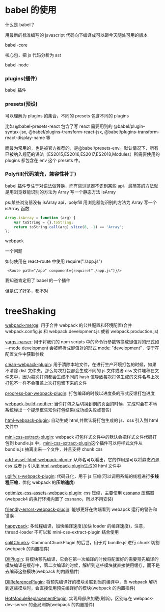 # babel 的使用

什么是 babel？

用最新的标准编写的 javascript 代码向下编译成可以砸今天随处可用的版本

babel-core

核心包，把 js 代码分析为 ast

babel-node

### plugins(插件)

babel 插件

### presets(预设)

可以理解为 plugins 的集合，不同的 presets 包含不同的 plugins

比如 @babel-presets-react 包含了写 react 需要用到的 @babel/plugin-syntax-jsx, @babel/plugins-transform-react-jsx, @babel/plugins-transform-react-display-name 等

而最为常用的，也是被官方推荐的，是@babel/presets-env。默认情况下，所有已被纳入规范的语法（ES2015,ES2016,ES2017,ES2018,Modules）所需要使用的 plugins 都包含在 env 这个 presets 中。

### Polyfill(代码填充，兼容性补丁)

babel 插件专注于对语法做转换，而有些浏览器不识别某些 api，最简答的方法就是用浏览器能识别的方法为 Array 写一个静态方法 isArray

ps:某些浏览器没有 isArray api，polyfill 用浏览器能识别的方法为 Array 写一个 isArray 函数

```javascript
Array.isArray = function (arg) {
    var toString = {}.toString;
    return toString.call(arg).slice(8, -1) == 'Array';
};
```

webpack

一个问题

如何使用在 react-route 中使用 require("./app.js")

```
 <Route path="/app" component={require("./app.js")}/>
```

我知道肯定用了 babel 的一个插件

但是试了好多，都不对

# treeShaking

[webpack-merge](https://link.juejin.im?target=https%3A%2F%2Fwww.npmjs.com%2Fpackage%2Fwebpack-merge): 用于合并 webpack 的公共配置和环境配置(合并 webpack.config.js 和 webpack.development.js 或者 webpack.production.js)

[yargs-parser](https://link.juejin.im?target=https%3A%2F%2Fwww.npmjs.com%2Fpackage%2Fyargs-parser): 用于将我们的 npm scripts 中的命令行参数转换成键值对的形式如 --mode development 会被解析成键值对的形式 mode: "development"，便于在配置文件中获取参数

[clean-webpack-plugin](https://link.juejin.im?target=https%3A%2F%2Fwww.npmjs.com%2Fpackage%2Fclean-webpack-plugin): 用于清除本地文件，在进行生产环境打包的时候，如果不清除 dist 文件夹，那么每次打包都会生成不同的 js 文件或者 css 文件堆积在文件夹中，因为每次打包都会生成不同的 hash 值导致每次打包生成的文件名与上次打包不一样不会覆盖上次打包留下来的文件

[progress-bar-webpack-plugin](https://link.juejin.im?target=https%3A%2F%2Fwww.npmjs.com%2Fpackage%2Fprogress-bar-webpack-plugin): 打包编译的时候以进度条的形式反馈打包进度

[webpack-build-notifier](https://link.juejin.im?target=https%3A%2F%2Fwww.npmjs.com%2Fpackage%2Fwebpack-build-notifier): 当你打包之后切换到别的页面的时候，完成时会在本地系统弹出一个提示框告知你打包结果(成功或失败或警告)

[html-webpack-plugin](https://link.juejin.im?target=https%3A%2F%2Fwww.npmjs.com%2Fpackage%2Fhtml-webpack-plugin): 自动生成 html,并默认将打包生成的 js、css 引入到 html 文件中

[mini-css-extract-plugin](https://link.juejin.im?target=https%3A%2F%2Fwww.npmjs.com%2Fpackage%2Fmini-css-extract-plugin): webpack 打包样式文件中的默认会把样式文件代码打包到 bundle.js 中，[mini-css-extract-plugin](https://link.juejin.im?target=https%3A%2F%2Fwww.npmjs.com%2Fpackage%2Fmini-css-extract-plugin)这个插件可以将样式文件从 bundle.js 抽离出来一个文件，并且支持 chunk css

[add-asset-html-webpack-plugin](https://link.juejin.im?target=https%3A%2F%2Fwww.npmjs.com%2Fpackage%2Fadd-asset-html-webpack-plugin): 从命名可以看出，它的作用是可以将静态资源 css 或者 js 引入到[html-webpack-plugin](https://link.juejin.im?target=https%3A%2F%2Fwww.npmjs.com%2Fpackage%2Fhtml-webpack-plugin)生成的 html 文件中

[uglifyjs-webpack-plugin](https://link.juejin.im?target=https%3A%2F%2Fwww.npmjs.com%2Fpackage%2Fuglifyjs-webpack-plugin): 代码丑化，用于 js 压缩(可以调用系统的线程进行**多线程压缩**，优化 webpack 的**压缩速度**)

[optimize-css-assets-webpack-plugin](https://link.juejin.im?target=https%3A%2F%2Fwww.npmjs.com%2Fpackage%2Foptimize-css-assets-webpack-plugin): css 压缩，主要使用 [cssnano](https://link.juejin.im?target=https%3A%2F%2Fgithub.com%2Fcssnano%2Fcssnano) 压缩器(webpack4 的执行环境内置了 cssnano，所以不用安装)

[friendly-errors-webpack-plugin](https://link.juejin.im?target=https%3A%2F%2Fwww.npmjs.com%2Fpackage%2Ffriendly-errors-webpack-plugin): 能够更好在终端看到 webapck 运行的警告和错误

[happypack](https://link.juejin.im?target=https%3A%2F%2Fwww.npmjs.com%2Fpackage%2Fhappypack): 多线程编译，加快编译速度(加快 loader 的编译速度)，注意，thread-loader 不可以和 mini-css-extract-plugin 结合使用

[splitChunks](https://link.juejin.im?target=https%3A%2F%2Fwebpack.docschina.org%2Fplugins%2Fsplit-chunks-plugin%2F%23src%2Fcomponents%2FSidebar%2FSidebar.jsx): CommonChunkPlugin 的后世，用于对 bundle.js 进行 chunk 切割(webpack 的内置插件)

[DllPlugin](https://link.juejin.im?target=https%3A%2F%2Fwebpack.docschina.org%2Fplugins%2Fdll-plugin%2F%23src%2Fcomponents%2FSidebar%2FSidebar.jsx): 将模块预先编译，它会在第一次编译的时候将配置好的需要预先编译的模块编译在缓存中，第二次编译的时候，解析到这些模块就直接使用缓存，而不是去编译这些模块(webpack 的内置插件)

[DllReferencePlugin](https://link.juejin.im?target=https%3A%2F%2Fwebpack.docschina.org%2Fplugins%2Fdll-plugin%2F%23dllreferenceplugin): 将预先编译好的模块关联到当前编译中，当 webpack 解析到这些模块时，会直接使用预先编译好的模块(webpack 的内置插件)

[HotModuleReplacementPlugin](https://link.juejin.im?target=https%3A%2F%2Fwebpack.docschina.org%2Fplugins%2Fhot-module-replacement-plugin%2F%23src%2Fcomponents%2FSidebar%2FSidebar.jsx): 实现局部热加载(刷新)，区别与在 webpack-dev-server 的全局刷新(webpack 的内置插件)
